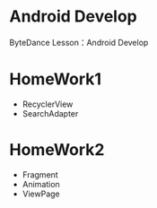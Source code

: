 # Android Develop

ByteDance Lesson：Android Develop

# HomeWork1

- RecyclerView
- SearchAdapter

# HomeWork2

- Fragment
- Animation
- ViewPage